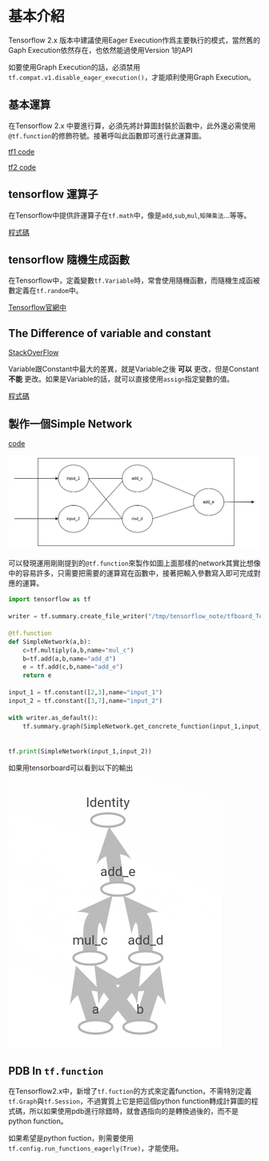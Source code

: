 # 基本介紹

Tensorflow 2.x 版本中建議使用Eager Execution作爲主要執行的模式，當然舊的Gaph Execution依然存在，也依然能過使用Version 1的API

如要使用Graph Execution的話，必須禁用`tf.compat.v1.disable_eager_execution()`，才能順利使用Graph Execution。


## 基本運算

在Tensorflow 2.x 中要進行算，必須先將計算圖封裝於函數中，此外還必需使用`@tf.function`的修飾符號。接著呼叫此函數即可進行此運算圖。

[tf1 code](../program/base_add_tf1.py)

[tf2 code](../program/base_add.py)

## tensorflow 運算子

在Tensorflow中提供許運算子在`tf.math`中，像是`add`,`sub`,`mul`,`矩陣乘法`…等等。

[程式碼](../program/operation.py)


## tensorflow 隨機生成函數

在Tensorflow中，定義變數`tf.Variable`時，常會使用隨機函數，而隨機生成函被數定義在`tf.random`中。

[Tensorflow官網中](https://www.tensorflow.org/api_docs/python/tf/random)


## The Difference of variable and constant

[StackOverFlow](https://stackoverflow.com/questions/44745855/tensorflow-variables-and-constants)

Variable跟Constant中最大的差異，就是Variable之後 __可以__ 更改，但是Constant __不能__ 更改。如果是Variable的話，就可以直接使用`assign`指定變數的值。

[程式碼](../program/variable.py)


## 製作一個Simple Network

[code](./base_simple_network.py)

![](./pic/1uRNPRTC.png) 

可以發現運用剛剛提到的`@tf.function`來製作如圖上面那樣的network其實比想像中的容易許多，只需要把需要的運算寫在函數中，接著把輸入參數寫入即可完成對應的運算。

```python
import tensorflow as tf

writer = tf.summary.create_file_writer("/tmp/tensorflow_note/tfboard_Test/")

@tf.function
def SimpleNetwork(a,b):
    c=tf.multiply(a,b,name="mul_c")
    b=tf.add(a,b,name="add_d")
    e = tf.add(c,b,name="add_e")
    return e

input_1 = tf.constant([2,3],name="input_1")
input_2 = tf.constant([3,7],name="input_2")

with writer.as_default():
    tf.summary.graph(SimpleNetwork.get_concrete_function(input_1,input_2).graph.as_graph_def())


tf.print(SimpleNetwork(input_1,input_2))
```

如果用tensorboard可以看到以下的輸出

![](./pic/WGhnvTgP.png) 


## PDB In `tf.function`

在Tensorflow2.x中，新增了`tf.fuction`的方式來定義function，不需特別定義`tf.Graph`與`tf.Session`，不過實質上它是把這個python function轉成計算圖的程式碼，所以如果使用pdb進行除錯時，就會遇指向的是轉換過後的，而不是python function。

如果希望是python fuction，則需要使用`tf.config.run_functions_eagerly(True)`，才能使用。




